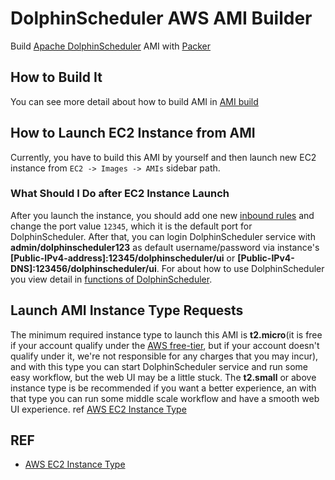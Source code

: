 # DolphinScheduler AWS AMI Builder

Build [Apache DolphinScheduler](https://github.com/apache/dolphinscheduler) AMI with [Packer](https://learn.hashicorp.com/packer)

## How to Build It

You can see more detail about how to build AMI in [AMI build](../../../README.md#how-to-build-with-packer)

## How to Launch EC2 Instance from AMI

<!-- TODO -->
Currently, you have to build this AMI by yourself and then launch new EC2 instance from `EC2 -> Images -> AMIs` sidebar path.

### What Should I Do after EC2 Instance Launch

After you launch the instance, you should add one new [inbound rules](https://docs.aws.amazon.com/AWSEC2/latest/UserGuide/security-group-rules-reference.html#sg-rules-web-server) and change the port value `12345`, which it is the default port
for DolphinScheduler. After that, you can login DolphinScheduler service with **admin/dolphinscheduler123** as default username/password via instance's **[Public-IPv4-address]:12345/dolphinscheduler/ui** or **[Public-IPv4-DNS]:123456/dolphinscheduler/ui**.
For about how to use DolphinScheduler you view detail in [functions of DolphinScheduler](https://dolphinscheduler.apache.org/en-us/docs/dev/user_doc/guide/homepage.html).

## Launch AMI Instance Type Requests

The minimum required instance type to launch this AMI is **t2.micro**(it is free if your account qualify under the [AWS free-tier][2], but if your account doesn't qualify under it, we're not responsible for any charges that you may incur),
and with this type you can start DolphinScheduler service and run some easy workflow, but the web UI may be a little stuck. The **t2.small** or above instance type is be recommended if you want a better experience, an with that type you can
run some middle scale workflow and have a smooth web UI experience. ref [AWS EC2 Instance Type][1]

## REF

* [AWS EC2 Instance Type][1]

[1]: https://aws.amazon.com/ec2/instance-types/
[2]: https://aws.amazon.com/free/?all-free-tier.sort-by=item.additionalFields.SortRank&all-free-tier.sort-order=asc&awsf.Free%20Tier%20Types=*all&awsf.Free%20Tier%20Categories=*all